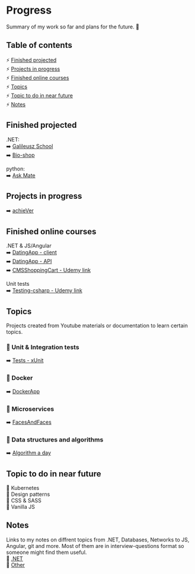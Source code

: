 # Progress
Summary of my work so far and plans for the future.  :dart:

## Table of contents
:zap: [Finished projected](#finished-projected)  
:zap: [Projects in progress](#projects-in-progress)  
:zap: [Finished online courses](#finished-online-courses)  
:zap: [Topics](#topics)  
:zap: [Topic to do in near future](#topic-to-do-in-near-future)  
:zap: [Notes](#notes)  

## Finished projected
.NET:  
:arrow_right: [Galileusz School](https://github.com/franekfranek/GalileuszSchool)  
:arrow_right: [Bio-shop](https://github.com/franekfranek/Bio-shop)  

python:  
:arrow_right: [Ask Mate](https://github.com/franekfranek/ask-mate-python)

## Projects in progress
:arrow_right: [achieVer](https://github.com/franekfranek/achieVer)


## Finished online courses
.NET & JS/Angular  
:arrow_right: [DatingApp - client](https://github.com/franekfranek/DatingAppSPA)  
:arrow_right: [DatingApp - API](https://github.com/franekfranek/DatingApp.API)  
:arrow_right: [CMSShoppingCart - Udemy link](https://www.udemy.com/course/complete-aspnet-core-31-learn-by-building-projects/)  

Unit tests  
:arrow_right: [Testing-csharp - Udemy link](https://www.udemy.com/course/unit-testing-csharp/)

## Topics
Projects created from Youtube materials or documentation to learn certain topics.

### :large_orange_diamond: Unit & Integration tests
:arrow_right: [Tests - xUnit](https://github.com/franekfranek/TestsProject---xUnit)

### :large_orange_diamond: Docker
:arrow_right: [DockerApp](https://github.com/franekfranek/DockerTestApp)

### :large_orange_diamond: Microservices
:arrow_right: [FacesAndFaces](https://github.com/franekfranek/FacesAndFaces)

### :large_orange_diamond: Data structures and algorithms 
:arrow_right: [Algorithm a day](https://github.com/franekfranek/Algorithm_A_Day)

## Topic to do in near future
:large_orange_diamond: Kubernetes  
:large_orange_diamond: Design patterns  
:large_orange_diamond: CSS & SASS  
:large_orange_diamond: Vanilla JS  

## Notes
Links to my notes on diffrent topics from .NET, Databases, Networks to JS, Angular, git and more.
Most of them are in interview-questions format so someone might find them useful.  
 :page_facing_up: [.NET](https://docs.google.com/document/d/1u2GAGz6fowXVAsrvJ3jQTMF0Z8ieKgcjycadu0GK93U/edit?usp=sharing)  
 :page_facing_up: [Other](https://drive.google.com/drive/folders/1xNQRDs30qPLG0zv0mQwfuQ-Xa3_Q3tT0?usp=sharing)
